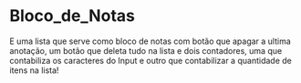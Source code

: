 # Bloco_de_Notas
E uma lista que serve como bloco de notas com botão que apagar a ultima anotação, um botão que deleta tudo na lista e dois contadores, uma que contabiliza os caracteres do Input e outro que contabilizar a quantidade de itens na lista!
